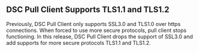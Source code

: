 ## DSC Pull Client Supports TLS1.1 and TLS1.2  
Previously, DSC Pull Client only supports SSL3.0 and TLS1.0 over https connections. When forced to use more secure protocols, pull client stops functioning. In this release, DSC Pull Client drops the support of SSL3.0 and add supports for more secure protocols TLS1.1 and TLS1.2.  

